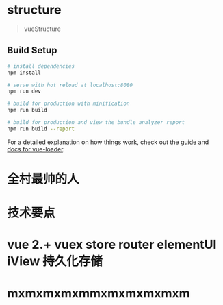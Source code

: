 # structure

> vueStructure

## Build Setup

``` bash
# install dependencies
npm install

# serve with hot reload at localhost:8080
npm run dev

# build for production with minification
npm run build

# build for production and view the bundle analyzer report
npm run build --report
```

For a detailed explanation on how things work, check out the [guide](http://vuejs-templates.github.io/webpack/) and [docs for vue-loader](http://vuejs.github.io/vue-loader).



# 全村最帅的人
# 技术要点
# vue 2.+ vuex store router elementUI iView 持久化存储

# mxmxmxmxmmxmxmxmxmxm